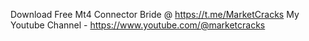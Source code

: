 Download Free Mt4 Connector Bride @  https://t.me/MarketCracks
My Youtube Channel - https://www.youtube.com/@marketcracks
